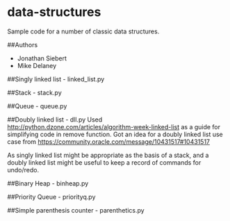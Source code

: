 data-structures
===============

Sample code for a number of classic data structures.

##Authors
* Jonathan Siebert
* Mike Delaney

##Singly linked list - linked_list.py

##Stack - stack.py

##Queue - queue.py

##Doubly linked list - dll.py
Used http://python.dzone.com/articles/algorithm-week-linked-list as a guide for simplifying code in remove function.
Got an idea for a doubly linked list use case from https://community.oracle.com/message/10431517#10431517

As singly linked list might be appropriate as the basis of a stack, and a doubly linked list might be useful to keep a record of commands for undo/redo.

##Binary Heap - binheap.py

##Priority Queue - priorityq.py

##Simple parenthesis counter - parenthetics.py
